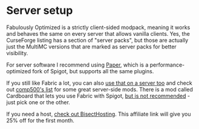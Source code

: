 # Server setup

Fabulously Optimized is a strictly client-sided modpack, meaning it works and behaves the same on every server that allows vanilla clients. Yes, the CurseForge listing has a section of "server packs", but those are actually just the MultiMC versions that are marked as server packs for better visibility.&#x20;

For server software I recommend using [Paper](https://papermc.io), which is a performance-optimized fork of Spigot, but supports all the same plugins.

If you still like Fabric a lot, you can also [use that on a server too](https://fabricmc.net/use/?page=server) and check out [comp500's list](https://github.com/comp500/fabric-serverside-mods#performance) for some great server-side mods. There is a mod called Cardboard that lets you use Fabric with Spigot, [but is not recommended](https://gist.github.com/Patbox/e44844294c358b614d347d369b0fc3bf) - just pick one or the other.

If you need a host, [check out BisectHosting](https://www.bisecthosting.com/clients/aff.php?aff=2604). This affiliate link will give you 25% off for the first month.
